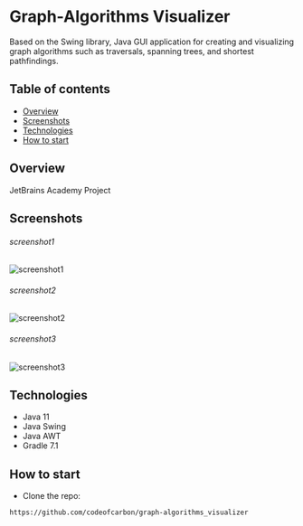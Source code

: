# Graph-Algorithms Visualizer

Based on the Swing library, Java GUI application for creating and visualizing graph algorithms such as traversals, spanning trees, and shortest pathfindings.

## Table of contents
* [Overview](#overview)
* [Screenshots](#screenshots)
* [Technologies](#technologies)
* [How to start](#how-to-start)

## Overview
JetBrains Academy Project

## Screenshots
###### screenshot1
![screenshot1](/screenshots/screenshot1.png) 

###### screenshot2
![screenshot2](screenshots/screenshot2.png)

###### screenshot3
![screenshot3](screenshots/screenshot3.png)

## Technologies
- Java 11
- Java Swing
- Java AWT
- Gradle 7.1

## How to start
- Clone the repo:

``https://github.com/codeofcarbon/graph-algorithms_visualizer``
